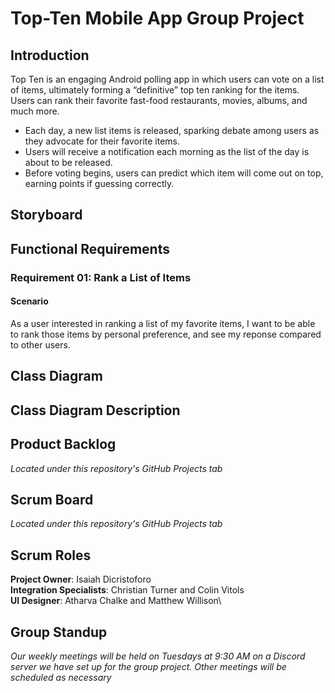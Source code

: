 # Top-Ten Mobile App Group Project

## Introduction
Top Ten is an engaging Android polling app in which users can vote on a list of items, ultimately forming a “definitive” top ten ranking for the items. Users can rank their favorite fast-food restaurants, movies, albums, and much more. 

* Each day, a new list items is released, sparking debate among users as they advocate for their favorite items. 
* Users will receive a notification each morning as the list of the day is about to be released.
* Before voting begins, users can predict which item will come out on top, earning points if guessing correctly.

## Storyboard

## Functional Requirements

### Requirement 01: Rank a List of Items

#### Scenario
As a user interested in ranking a list of my favorite items, I want to be able to rank those items by personal preference, and see my reponse compared to other users.


## Class Diagram

## Class Diagram Description

## Product Backlog
*Located under this repository's GitHub Projects tab*

## Scrum Board
*Located under this repository's GitHub Projects tab*


## Scrum Roles
**Project Owner**: Isaiah Dicristoforo\
**Integration Specialists**: Christian Turner and Colin Vitols\
**UI Designer**: Atharva Chalke and Matthew Willison\


## Group Standup
*Our weekly meetings will be held on Tuesdays at 9:30 AM on a Discord server we have set up for the group project. Other meetings will be scheduled as necessary*
